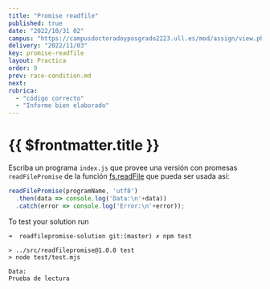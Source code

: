 ```yaml
---
title: "Promise readfile"
published: true
date: "2022/10/31 02"
campus: "https://campusdoctoradoyposgrado2223.ull.es/mod/assign/view.php?id=784"
delivery: "2022/11/03"
key: promise-readfile
layout: Practica
order: 9
prev: race-condition.md
next: 
rubrica:
  - "código correcto"
  - "Informe bien elaborado"
---
```



# {{ $frontmatter.title }}

Escriba un programa `index.js` que provee una versión con promesas  `readFilePromise` de la función [fs.readFile](https://nodejs.org/api/fs.html#fs_fs_readfile_path_options_callback) que pueda ser usada así:

```js
readFilePromise(programName, 'utf8')
  .then(data => console.log('Data:\n'+data))
  .catch(error => console.log('Error:\n'+error));
```

To test your solution run

```
➜  readfilepromise-solution git:(master) ✗ npm test

> ../src/readfilepromise@1.0.0 test
> node test/test.mjs

Data:
Prueba de lectura
```

